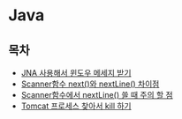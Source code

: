 # Java

## 목차

- [JNA 사용해서 윈도우 메세지 받기](contents/JNA%20%EC%82%AC%EC%9A%A9%ED%95%B4%EC%84%9C%20%EC%9C%88%EB%8F%84%EC%9A%B0%20%EB%A9%94%EC%84%B8%EC%A7%80%20%EB%B0%9B%EA%B8%B0.md)
- [Scanner함수 next()와 nextLine() 차이점](contents/Scanner%ED%95%A8%EC%88%98%20next()%EC%99%80%20nextLine()%20%EC%B0%A8%EC%9D%B4%EC%A0%90.md)
- [Scanner함수에서 nextLine() 쓸 때 주의 할 점](contents/Scanner%ED%95%A8%EC%88%98%EC%97%90%EC%84%9C%20nextLine()%20%EC%93%B8%20%EB%95%8C%20%EC%A3%BC%EC%9D%98%20%ED%95%A0%EC%A0%90.md)
- [Tomcat 프로세스 찾아서 kill 하기](contents/Tomcat%20%ED%94%84%EB%A1%9C%EC%84%B8%EC%8A%A4%20%EC%B0%BE%EC%95%84%EC%84%9C%20kill%20%ED%95%98%EA%B8%B0.md)
